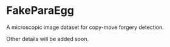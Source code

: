 # FakeParaEgg
A microscopic image dataset for copy-move forgery detection.

Other details will be added soon.
